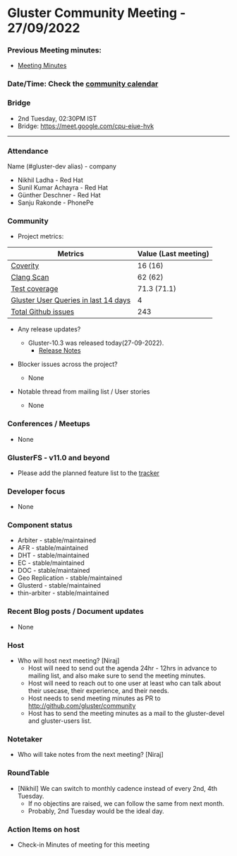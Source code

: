 # Gluster Community Meeting -  27/09/2022


### Previous Meeting minutes:

- [Meeting Minutes](https://github.com/gluster/community/tree/master/meetings)

### Date/Time: Check the [community calendar](https://calendar.google.com/event?action=TEMPLATE&tmeid=MDQ0YmRydTllMXYzdWFoMmpsbjdqNXJlYmNfMjAyMDEwMjdUMDkwMDAwWiBzYWptb2hhbUByZWRoYXQuY29t&tmsrc=sajmoham%40redhat.com&scp=ALL)

### Bridge
  - 2nd Tuesday, 02:30PM IST
  - Bridge: https://meet.google.com/cpu-eiue-hvk


-------

### Attendance
Name (#gluster-dev alias) - company

* Nikhil Ladha - Red Hat
* Sunil Kumar Achayra -  Red Hat
* Günther Deschner - Red Hat
* Sanju Rakonde - PhonePe

### Community

* Project metrics:

|    Metrics                |   Value (Last meeting)  |
| ------------------------- | -------- |
|[Coverity](https://scan.coverity.com/projects/gluster-glusterfs)  | 16 (16)  |
|[Clang Scan](https://build.gluster.org/job/clang-scan/lastBuild/) |   62 (62)  |
|[Test coverage](https://build.gluster.org/job/line-coverage/lastCompletedBuild/Line_20Coverage_20Report/)|    71.3 (71.1) |
|[Gluster User Queries in last 14 days](https://lists.gluster.org/pipermail/gluster-users/2022-September/thread.html)        |     4     |
|[Total Github issues](https://github.com/gluster/glusterfs/issues)       |    243   |


* Any release updates?
    * Gluster-10.3 was released today(27-09-2022).
        * [Release Notes](https://docs.gluster.org/en/latest/release-notes/10.3/)

* Blocker issues across the project?
    * None


* Notable thread from mailing list / User stories
    * None


### Conferences / Meetups

* None


### GlusterFS - v11.0 and beyond
*   Please add the planned feature list to the [tracker](https://github.com/gluster/glusterfs/issues/3023)

### Developer focus

* None


### Component status
* Arbiter - stable/maintained
* AFR - stable/maintained
* DHT - stable/maintained
* EC - stable/maintained
* DOC - stable/maintained
* Geo Replication - stable/maintained
* Glusterd - stable/maintained
* thin-arbiter - stable/maintained


### Recent Blog posts / Document updates

* None


### Host

* Who will host next meeting? [Niraj]
  - Host will need to send out the agenda 24hr - 12hrs in advance to mailing list, and also make sure to send the meeting minutes.
  - Host will need to reach out to one user at least who can talk about their usecase, their experience, and their needs.
  - Host needs to send meeting minutes as PR to http://github.com/gluster/community
  - Host has to send the meeting minutes as a mail to the gluster-devel and gluster-users list.


### Notetaker

* Who will take notes from the next meeting? [Niraj]


### RoundTable

* [Nikhil] We can switch to monthly cadence instead of every 2nd, 4th Tuesday.
    * If no objectins are raised, we can follow the same from next month.
    * Probably, 2nd Tuesday would be the ideal day.

### Action Items on host
* Check-in Minutes of meeting for this meeting

